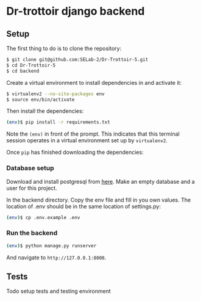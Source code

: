 # Dr-trottoir django backend

## Setup

The first thing to do is to clone the repository:

```sh
$ git clone git@github.com:SELab-2/Dr-Trottoir-5.git
$ cd Dr-Trottoir-5
$ cd backend
```

Create a virtual environment to install dependencies in and activate it:

```sh
$ virtualenv2 --no-site-packages env
$ source env/bin/activate
```

Then install the dependencies:

```sh
(env)$ pip install -r requirements.txt
```
Note the `(env)` in front of the prompt. This indicates that this terminal
session operates in a virtual environment set up by `virtualenv2`.

Once `pip` has finished downloading the dependencies:

### Database setup

Download and install postgresql from [here](https://www.postgresql.org/download/).
Make an empty database and a user for this project.

In the backend directory. Copy the env file and fill in you own values. 
The location of .env should be in the same location of settings.py:
```sh
(env)$ cp .env.example .env
```

### Run the backend
```sh
(env)$ python manage.py runserver
```
And navigate to `http://127.0.0.1:8000`.


## Tests

Todo setup tests and testing environment
